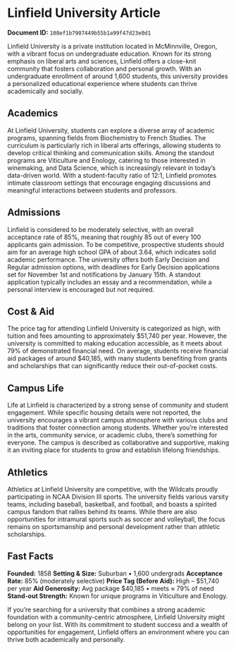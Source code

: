 # Linfield University Article

**Document ID:** `108ef1b7907449b55b1a99f47d23e0d1`

Linfield University is a private institution located in McMinnville, Oregon, with a vibrant focus on undergraduate education. Known for its strong emphasis on liberal arts and sciences, Linfield offers a close-knit community that fosters collaboration and personal growth. With an undergraduate enrollment of around 1,600 students, this university provides a personalized educational experience where students can thrive academically and socially.

## Academics
At Linfield University, students can explore a diverse array of academic programs, spanning fields from Biochemistry to French Studies. The curriculum is particularly rich in liberal arts offerings, allowing students to develop critical thinking and communication skills. Among the standout programs are Viticulture and Enology, catering to those interested in winemaking, and Data Science, which is increasingly relevant in today’s data-driven world. With a student-faculty ratio of 12:1, Linfield promotes intimate classroom settings that encourage engaging discussions and meaningful interactions between students and professors.

## Admissions
Linfield is considered to be moderately selective, with an overall acceptance rate of 85%, meaning that roughly 85 out of every 100 applicants gain admission. To be competitive, prospective students should aim for an average high school GPA of about 3.64, which indicates solid academic performance. The university offers both Early Decision and Regular admission options, with deadlines for Early Decision applications set for November 1st and notifications by January 15th. A standout application typically includes an essay and a recommendation, while a personal interview is encouraged but not required.

## Cost & Aid
The price tag for attending Linfield University is categorized as high, with tuition and fees amounting to approximately $51,740 per year. However, the university is committed to making education accessible, as it meets about 79% of demonstrated financial need. On average, students receive financial aid packages of around $40,185, with many students benefiting from grants and scholarships that can significantly reduce their out-of-pocket costs.

## Campus Life
Life at Linfield is characterized by a strong sense of community and student engagement. While specific housing details were not reported, the university encourages a vibrant campus atmosphere with various clubs and traditions that foster connection among students. Whether you’re interested in the arts, community service, or academic clubs, there’s something for everyone. The campus is described as collaborative and supportive, making it an inviting place for students to grow and establish lifelong friendships.

## Athletics
Athletics at Linfield University are competitive, with the Wildcats proudly participating in NCAA Division III sports. The university fields various varsity teams, including baseball, basketball, and football, and boasts a spirited campus fandom that rallies behind its teams. While there are also opportunities for intramural sports such as soccer and volleyball, the focus remains on sportsmanship and personal development rather than athletic scholarships.

## Fast Facts
**Founded:** 1858
**Setting & Size:** Suburban • 1,600 undergrads
**Acceptance Rate:** 85% (moderately selective)
**Price Tag (Before Aid):** High – $51,740 per year
**Aid Generosity:** Avg package $40,185 • meets ≈ 79% of need
**Stand-out Strength:** Known for unique programs in Viticulture and Enology.

If you’re searching for a university that combines a strong academic foundation with a community-centric atmosphere, Linfield University might belong on your list. With its commitment to student success and a wealth of opportunities for engagement, Linfield offers an environment where you can thrive both academically and personally.
